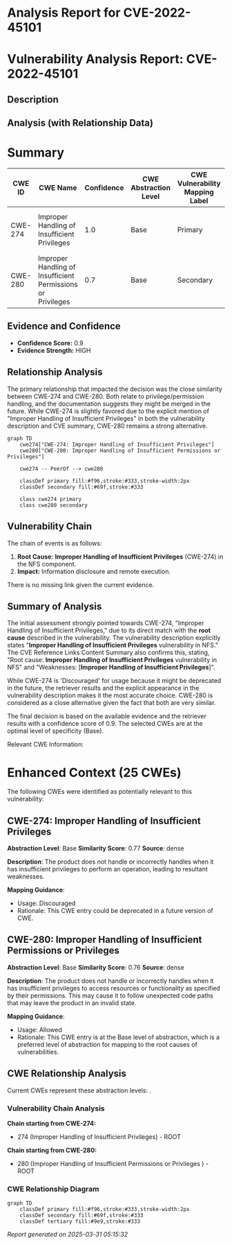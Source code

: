 # Analysis Report for CVE-2022-45101

# Vulnerability Analysis Report: CVE-2022-45101

## Description



## Analysis (with Relationship Data)

# Summary
| CWE ID | CWE Name | Confidence | CWE Abstraction Level | CWE Vulnerability Mapping Label | CWE-Vulnerability Mapping Notes |
|---|---|---|---|---|---|
| CWE-274 | Improper Handling of Insufficient Privileges | 1.0 | Base | Primary | Allowed, but Discouraged because it could be deprecated. |
| CWE-280 | Improper Handling of Insufficient Permissions or Privileges | 0.7 | Base | Secondary | Allowed as a closely related alternative. |

## Evidence and Confidence

*   **Confidence Score:** 0.9
*   **Evidence Strength:** HIGH

## Relationship Analysis
The primary relationship that impacted the decision was the close similarity between CWE-274 and CWE-280. Both relate to privilege/permission handling, and the documentation suggests they might be merged in the future. While CWE-274 is slightly favored due to the explicit mention of "Improper Handling of Insufficient Privileges" in both the vulnerability description and CVE summary, CWE-280 remains a strong alternative.

```mermaid
graph TD
    cwe274["CWE-274: Improper Handling of Insufficient Privileges"]
    cwe280["CWE-280: Improper Handling of Insufficient Permissions or Privileges"]

    cwe274 -- PeerOf --> cwe280
    
    classDef primary fill:#f96,stroke:#333,stroke-width:2px
    classDef secondary fill:#69f,stroke:#333
    
    class cwe274 primary
    class cwe280 secondary
```

## Vulnerability Chain
The chain of events is as follows:
1.  **Root Cause:** **Improper Handling of Insufficient Privileges** (CWE-274) in the NFS component.
2.  **Impact:** Information disclosure and remote execution.

There is no missing link given the current evidence.

## Summary of Analysis
The initial assessment strongly pointed towards CWE-274, "Improper Handling of Insufficient Privileges," due to its direct match with the **root cause** described in the vulnerability. The vulnerability description explicitly states "**Improper Handling of Insufficient Privileges** vulnerability in NFS." The CVE Reference Links Content Summary also confirms this, stating, "Root cause: **Improper Handling of Insufficient Privileges** vulnerability in NFS" and "Weaknesses: [**Improper Handling of Insufficient Privileges**]".

While CWE-274 is 'Discouraged' for usage because it might be deprecated in the future, the retriever results and the explicit appearance in the vulnerability description makes it the most accurate choice. CWE-280 is considered as a close alternative given the fact that both are very similar.

The final decision is based on the available evidence and the retriever results with a confidence score of 0.9. The selected CWEs are at the optimal level of specificity (Base).

Relevant CWE Information:

# Enhanced Context (25 CWEs)
The following CWEs were identified as potentially relevant to this vulnerability:

## CWE-274: Improper Handling of Insufficient Privileges
**Abstraction Level**: Base
**Similarity Score**: 0.77
**Source**: dense

**Description**:
The product does not handle or incorrectly handles when it has insufficient privileges to perform an operation, leading to resultant weaknesses.

**Mapping Guidance**:
- Usage: Discouraged
- Rationale: This CWE entry could be deprecated in a future version of CWE.

## CWE-280: Improper Handling of Insufficient Permissions or Privileges 
**Abstraction Level**: Base
**Similarity Score**: 0.76
**Source**: dense

**Description**:
The product does not handle or incorrectly handles when it has insufficient privileges to access resources or functionality as specified by their permissions. This may cause it to follow unexpected code paths that may leave the product in an invalid state.

**Mapping Guidance**:
- Usage: Allowed
- Rationale: This CWE entry is at the Base level of abstraction, which is a preferred level of abstraction for mapping to the root causes of vulnerabilities.


## CWE Relationship Analysis

Current CWEs represent these abstraction levels: .


### Vulnerability Chain Analysis

**Chain starting from CWE-274:**
- 274 (Improper Handling of Insufficient Privileges) - ROOT


**Chain starting from CWE-280:**
- 280 (Improper Handling of Insufficient Permissions or Privileges ) - ROOT



### CWE Relationship Diagram

```mermaid
graph TD
    classDef primary fill:#f96,stroke:#333,stroke-width:2px
    classDef secondary fill:#69f,stroke:#333
    classDef tertiary fill:#9e9,stroke:#333
```



*Report generated on 2025-03-31 05:15:32*
